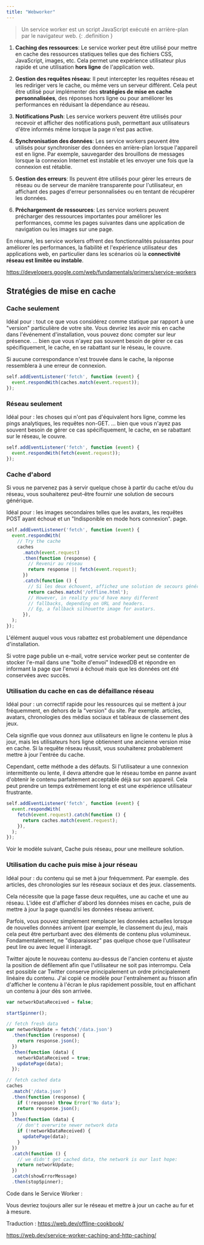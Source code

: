 ```yaml
---
title: "Webworker"
---
```


> Un service worker est un script JavaScript exécuté en arrière-plan par le navigateur web. 
{: .definition }

1. **Caching des ressources**: Le service worker peut être utilisé pour mettre en cache des ressources statiques telles que des fichiers CSS, JavaScript, images, etc. Cela permet une expérience utilisateur plus rapide et une utilisation **hors ligne** de l'application web.

2. **Gestion des requêtes réseau**: Il peut intercepter les requêtes réseau et les rediriger vers le cache, ou même vers un serveur différent. Cela peut être utilisé pour implémenter des **stratégies de mise en cache personnalisées**, des réponses hors ligne ou pour améliorer les performances en réduisant la dépendance au réseau.

3. **Notifications Push**: Les service workers peuvent être utilisés pour recevoir et afficher des notifications push, permettant aux utilisateurs d'être informés même lorsque la page n'est pas active.

4. **Synchronisation des données**: Les service workers peuvent être utilisés pour synchroniser des données en arrière-plan lorsque l'appareil est en ligne. Par exemple, sauvegarder des brouillons de messages lorsque la connexion Internet est instable et les envoyer une fois que la connexion est rétablie.

5. **Gestion des erreurs**: Ils peuvent être utilisés pour gérer les erreurs de réseau ou de serveur de manière transparente pour l'utilisateur, en affichant des pages d'erreur personnalisées ou en tentant de récupérer les données.

6. **Préchargement de ressources**: Les service workers peuvent précharger des ressources importantes pour améliorer les performances, comme les pages suivantes dans une application de navigation ou les images sur une page.

En résumé, les service workers offrent des fonctionnalités puissantes pour améliorer les performances, la fiabilité et l'expérience utilisateur des applications web, en particulier dans les scénarios où la **connectivité réseau est limitée ou instable**.


https://developers.google.com/web/fundamentals/primers/service-workers

## Stratégies de mise en cache

### Cache seulement

Idéal pour : tout ce que vous considérez comme statique par rapport à une "version" particulière de votre site. Vous devriez les avoir mis en cache dans l'événement d'installation, vous pouvez donc compter sur leur présence. … bien que vous n'ayez pas souvent besoin de gérer ce cas spécifiquement, le cache, en se rabattant sur le réseau, le couvre.

Si aucune correspondance n'est trouvée dans le cache, la réponse ressemblera à une erreur de connexion.

```javascript
self.addEventListener('fetch', function (event) {
  event.respondWith(caches.match(event.request));
});
```

### Réseau seulement

Idéal pour : les choses qui n'ont pas d'équivalent hors ligne, comme les pings analytiques, les requêtes non-GET. … bien que vous n'ayez pas souvent besoin de gérer ce cas spécifiquement, le cache, en se rabattant sur le réseau, le couvre.

```javascript
self.addEventListener('fetch', function (event) {
  event.respondWith(fetch(event.request));
});
```

### Cache d'abord

Si vous ne parvenez pas à servir quelque chose à partir du cache et/ou du réseau, vous souhaiterez peut-être fournir une solution de secours générique.

Idéal pour : les images secondaires telles que les avatars, les requêtes POST ayant échoué et un "Indisponible en mode hors connexion". page.

```javascript
self.addEventListener('fetch', function (event) {
  event.respondWith(
    // Try the cache
    caches
      .match(event.request)
      .then(function (response) {
        // Revenir au réseau
        return response || fetch(event.request);
      })
      .catch(function () {
        // Si les deux échouent, affichez une solution de secours générique :
        return caches.match('/offline.html');
        // However, in reality you'd have many different
        // fallbacks, depending on URL and headers.
        // Eg, a fallback silhouette image for avatars.
      }),
  );
});
```

L'élément auquel vous vous rabattez est probablement une dépendance d'installation.

Si votre page publie un e-mail, votre service worker peut se contenter de stocker l'e-mail dans une "boîte d'envoi" IndexedDB et répondre en informant la page que l'envoi a échoué mais que les données ont été conservées avec succès.


### Utilisation du cache en cas de défaillance réseau

Idéal pour : un correctif rapide pour les ressources qui se mettent à jour fréquemment, en dehors de la "version" du site. Par exemple. articles, avatars, chronologies des médias sociaux et tableaux de classement des jeux.

Cela signifie que vous donnez aux utilisateurs en ligne le contenu le plus à jour, mais les utilisateurs hors ligne obtiennent une ancienne version mise en cache. Si la requête réseau réussit, vous souhaiterez probablement mettre à jour l'entrée du cache.

Cependant, cette méthode a des défauts. Si l'utilisateur a une connexion intermittente ou lente, il devra attendre que le réseau tombe en panne avant d'obtenir le contenu parfaitement acceptable déjà sur son appareil. Cela peut prendre un temps extrêmement long et est une expérience utilisateur frustrante.

```javascript
self.addEventListener('fetch', function (event) {
  event.respondWith(
    fetch(event.request).catch(function () {
      return caches.match(event.request);
    }),
  );
});
```

Voir le modèle suivant, Cache puis réseau, pour une meilleure solution.

### Utilisation du cache puis mise à jour réseau

Idéal pour : du contenu qui se met à jour fréquemment. Par exemple. des articles, des chronologies sur les réseaux sociaux et des jeux. classements.

Cela nécessite que la page fasse deux requêtes, une au cache et une au réseau. L'idée est d'afficher d'abord les données mises en cache, puis de mettre à jour la page quand/si les données réseau arrivent.

Parfois, vous pouvez simplement remplacer les données actuelles lorsque de nouvelles données arrivent (par exemple, le classement du jeu), mais cela peut être perturbant avec des éléments de contenu plus volumineux. Fondamentalement, ne "disparaissez" pas quelque chose que l'utilisateur peut lire ou avec lequel il interagit.

Twitter ajoute le nouveau contenu au-dessus de l'ancien contenu et ajuste la position de défilement afin que l'utilisateur ne soit pas interrompu. Cela est possible car Twitter conserve principalement un ordre principalement linéaire du contenu. J'ai copié ce modèle pour l'entraînement au frisson afin d'afficher le contenu à l'écran le plus rapidement possible, tout en affichant un contenu à jour dès son arrivée.

```javascript
var networkDataReceived = false;

startSpinner();

// fetch fresh data
var networkUpdate = fetch('/data.json')
  .then(function (response) {
    return response.json();
  })
  .then(function (data) {
    networkDataReceived = true;
    updatePage(data);
  });

// fetch cached data
caches
  .match('/data.json')
  .then(function (response) {
    if (!response) throw Error('No data');
    return response.json();
  })
  .then(function (data) {
    // don't overwrite newer network data
    if (!networkDataReceived) {
      updatePage(data);
    }
  })
  .catch(function () {
    // we didn't get cached data, the network is our last hope:
    return networkUpdate;
  })
  .catch(showErrorMessage)
  .then(stopSpinner);
  ```

Code dans le Service Worker :

Vous devriez toujours aller sur le réseau et mettre à jour un cache au fur et à mesure.

Traduction : https://web.dev/offline-cookbook/

https://web.dev/service-worker-caching-and-http-caching/
